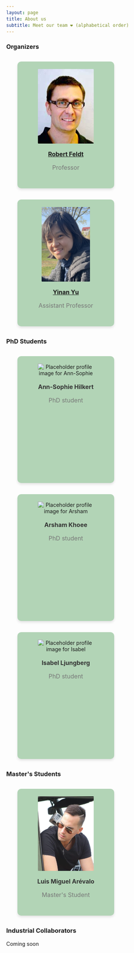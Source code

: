 ```yaml
---
layout: page
title: About us
subtitle: Meet our team ❤ (alphabetical order)
---
```


<style>
.profile-card {
background-color: #b2d4b6;
height: 300px;
max-width: 220px;
text-align: center;
padding: 20px;
margin-left: 30px;
margin-top: 30px;
margin-bottom: 30px;
border-radius: 10px;
box-shadow: 0px 4px 6px rgba(0, 0, 0, 0.1);
}

.profile-image {
overflow: hidden;
max-width: 150px;
height: 200px;
border-radius: 1%;
object-fit: cover;
}

.profile-name {
margin-top: 15px;
font-size: 16px;
font-weight: bold;
color: #333;
}

.profile-description {
margin-top: 5px;
font-size: 16px;
color: #777;
}
</style>

### Organizers

<div class="row">
<div class="profile-card">
<img class="profile-image" src="/assets/img/profile-robert.jpg" alt="Profile image for Robert">
<h3 class="profile-name"><a href="http://www.robertfeldt.net/">Robert Feldt</a></h3>
<p class="profile-description">Professor</p>
</div>

<div class="profile-card">
<img class="profile-image" src="/assets/img/profile-yinan.jpg" alt="Profile image for Yinan">
<h3 class="profile-name"><a href="https://www.chalmers.se/en/persons/yinan/">Yinan Yu</a></h3>
<p class="profile-description">Assistant Professor</p>
</div>
</div>


### PhD Students

<div class="row">
<div class="profile-card">
<img class="profile-image" src="https://via.placeholder.com/150x200" alt="Placeholder profile image for Ann-Sophie">
<h3 class="profile-name">Ann-Sophie Hilkert</h3>
<p class="profile-description">PhD student</p>
</div>

<div class="profile-card">
<img class="profile-image" src="https://via.placeholder.com/150x200" alt="Placeholder profile image for Arsham">
<h3 class="profile-name">Arsham Khoee</h3>
<p class="profile-description">PhD student</p>
</div>

<div class="profile-card">
<img class="profile-image" src="https://via.placeholder.com/150x200" alt="Placeholder profile image for Isabel">
<h3 class="profile-name">Isabel Ljungberg</h3>
<p class="profile-description">PhD student</p>
</div>
</div>


### Master's Students

<div class="row">

<div class="profile-card">
<img class="profile-image" src="/assets/img/profile-luis.png" alt="Profile image for Luis">
<h3 class="profile-name"> Luis Miguel Arévalo </h3>
<p class="profile-description">Master's Student</p>
</div>
</div>

### Industrial Collaborators

<p>Coming soon</p>

